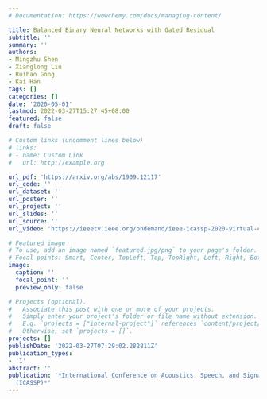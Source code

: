 ```yaml
---
# Documentation: https://wowchemy.com/docs/managing-content/

title: Balanced Binary Neural Networks with Gated Residual
subtitle: ''
summary: ''
authors:
- Mingzhu Shen
- Xianglong Liu
- Ruihao Gong
- Kai Han
tags: []
categories: []
date: '2020-05-01'
lastmod: 2022-03-27T15:27:45+08:00
featured: false
draft: false

# Custom links (uncomment lines below)
# links:
# - name: Custom Link
#   url: http://example.org

url_pdf: 'https://arxiv.org/abs/1909.12117'
url_code: ''
url_dataset: ''
url_poster: ''
url_project: ''
url_slides: ''
url_source: ''
url_video: 'https://ieeetv.ieee.org/ondemand/ieee-icassp-2020-virtual-conference-may-2020/6667/balanced-binary-neural-networks-with-gated-residual'

# Featured image
# To use, add an image named `featured.jpg/png` to your page's folder.
# Focal points: Smart, Center, TopLeft, Top, TopRight, Left, Right, BottomLeft, Bottom, BottomRight.
image:
  caption: ''
  focal_point: ''
  preview_only: false

# Projects (optional).
#   Associate this post with one or more of your projects.
#   Simply enter your project's folder or file name without extension.
#   E.g. `projects = ["internal-project"]` references `content/project/deep-learning/index.md`.
#   Otherwise, set `projects = []`.
projects: []
publishDate: '2022-03-27T07:29:02.282811Z'
publication_types:
- '1'
abstract: ''
publication: '*International Conference on Acoustics, Speech, and Signal Processing
  (ICASSP)*'
---
```

